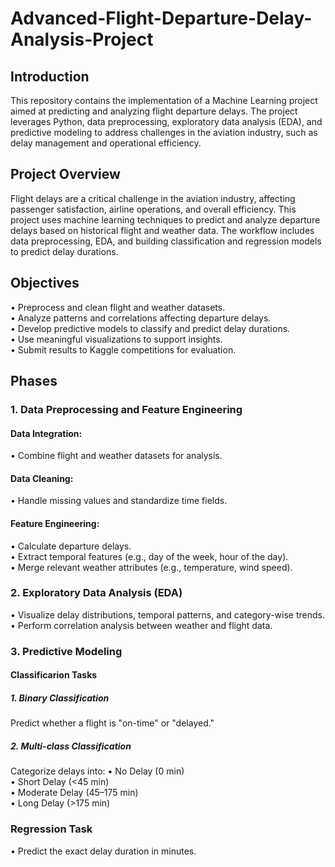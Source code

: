 # Advanced-Flight-Departure-Delay-Analysis-Project

## Introduction
This repository contains the implementation of a Machine Learning project aimed at predicting and analyzing flight departure delays. The project leverages Python, data preprocessing, exploratory data analysis (EDA), and predictive modeling to address challenges in the aviation industry, such as delay management and operational efficiency.

## Project Overview
Flight delays are a critical challenge in the aviation industry, affecting passenger satisfaction, airline operations, and overall efficiency. This project uses machine learning techniques to predict and analyze departure delays based on historical flight and weather data. The workflow includes data preprocessing, EDA, and building classification and regression models to predict delay durations.

## Objectives
• Preprocess and clean flight and weather datasets.<br>
• Analyze patterns and correlations affecting departure delays.<br>
• Develop predictive models to classify and predict delay durations.<br>
• Use meaningful visualizations to support insights.<br>
• Submit results to Kaggle competitions for evaluation.<br>

## Phases
### 1. Data Preprocessing and Feature Engineering
#### Data Integration:
• Combine flight and weather datasets for analysis.<br>

#### Data Cleaning:
• Handle missing values and standardize time fields.<br>

#### Feature Engineering:
• Calculate departure delays.<br>
• Extract temporal features (e.g., day of the week, hour of the day).<br>
• Merge relevant weather attributes (e.g., temperature, wind speed).<br>

### 2. Exploratory Data Analysis (EDA)
• Visualize delay distributions, temporal patterns, and category-wise trends.<br>
• Perform correlation analysis between weather and flight data.<br>

### 3. Predictive Modeling
#### Classificarion Tasks
##### 1. Binary Classification
Predict whether a flight is "on-time" or "delayed."

##### 2. Multi-class Classification
Categorize delays into:
• No Delay (0 min)<br>
• Short Delay (<45 min)<br>
• Moderate Delay (45–175 min)<br>
• Long Delay (>175 min)<br>

### Regression Task
• Predict the exact delay duration in minutes.
